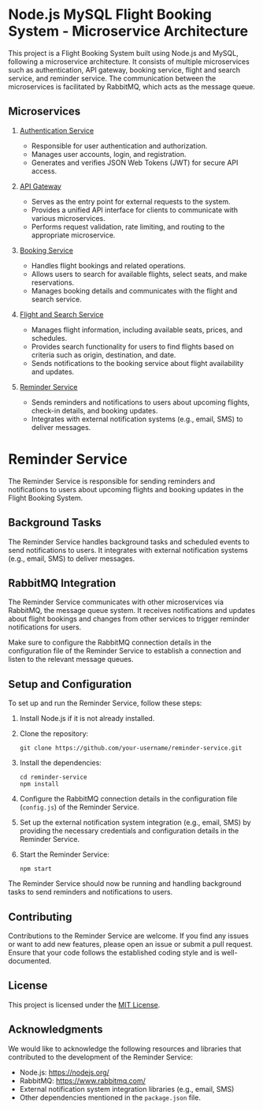 # Node.js MySQL Flight Booking System - Microservice Architecture

This project is a Flight Booking System built using Node.js and MySQL, following a microservice architecture. It consists of multiple microservices such as authentication, API gateway, booking service, flight and search service, and reminder service. The communication between the microservices is facilitated by RabbitMQ, which acts as the message queue.

## Microservices

1. [Authentication Service](https://github.com/nahaktarun/AuthService)

   - Responsible for user authentication and authorization.
   - Manages user accounts, login, and registration.
   - Generates and verifies JSON Web Tokens (JWT) for secure API access.

2. [API Gateway](https://github.com/nahaktarun/API_Gateway)

   - Serves as the entry point for external requests to the system.
   - Provides a unified API interface for clients to communicate with various microservices.
   - Performs request validation, rate limiting, and routing to the appropriate microservice.

3. [Booking Service](https://github.com/nahaktarun/BookingService)

   - Handles flight bookings and related operations.
   - Allows users to search for available flights, select seats, and make reservations.
   - Manages booking details and communicates with the flight and search service.

4. [Flight and Search Service](https://github.com/nahaktarun/flightsAndSearchService)

   - Manages flight information, including available seats, prices, and schedules.
   - Provides search functionality for users to find flights based on criteria such as origin, destination, and date.
   - Sends notifications to the booking service about flight availability and updates.

5. [Reminder Service](https://github.com/nahaktarun/ReminderService)

   - Sends reminders and notifications to users about upcoming flights, check-in details, and booking updates.
   - Integrates with external notification systems (e.g., email, SMS) to deliver messages.

# Reminder Service

The Reminder Service is responsible for sending reminders and notifications to users about upcoming flights and booking updates in the Flight Booking System.

## Background Tasks

The Reminder Service handles background tasks and scheduled events to send notifications to users. It integrates with external notification systems (e.g., email, SMS) to deliver messages.

## RabbitMQ Integration

The Reminder Service communicates with other microservices via RabbitMQ, the message queue system. It receives notifications and updates about flight bookings and changes from other services to trigger reminder notifications for users.

Make sure to configure the RabbitMQ connection details in the configuration file of the Reminder Service to establish a connection and listen to the relevant message queues.

## Setup and Configuration

To set up and run the Reminder Service, follow these steps:

1. Install Node.js if it is not already installed.

2. Clone the repository:

   ```
   git clone https://github.com/your-username/reminder-service.git
   ```

3. Install the dependencies:

   ```
   cd reminder-service
   npm install
   ```

4. Configure the RabbitMQ connection details in the configuration file (`config.js`) of the Reminder Service.

5. Set up the external notification system integration (e.g., email, SMS) by providing the necessary credentials and configuration details in the Reminder Service.

6. Start the Reminder Service:

   ```
   npm start
   ```

The Reminder Service should now be running and handling background tasks to send reminders and notifications to users.

## Contributing

Contributions to the Reminder Service are welcome. If you find any issues or want to add new features, please open an issue or submit a pull request. Ensure that your code follows the established coding style and is well-documented.

## License

This project is licensed under the [MIT License](LICENSE).

## Acknowledgments

We would like to acknowledge the following resources and libraries that contributed to the development of the Reminder Service:

- Node.js: https://nodejs.org/
- RabbitMQ: https://www.rabbitmq.com/
- External notification system integration libraries (e.g., email, SMS)
- Other dependencies mentioned in the `package.json` file.
